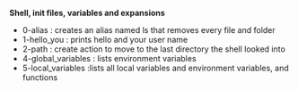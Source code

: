 **Shell, init files, variables and expansions**

* 0-alias : creates an alias named ls that removes every file and folder
* 1-hello_you : prints hello and your user name
* 2-path : create action to move to the last directory the shell looked into
* 4-global_variables : lists environment variables
* 5-local_variables :lists all local variables and environment variables, and functions

